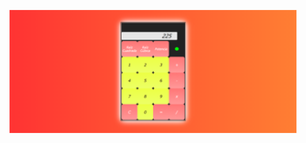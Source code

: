 <img src="https://raw.githubusercontent.com/cNikoc/Calculator-Calculadora./main/calculadora.png"></img>
